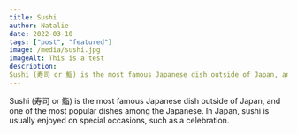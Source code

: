 ```yaml
---
title: Sushi
author: Natalie
date: 2022-03-10
tags: ["post", "featured"]
image: /media/sushi.jpg
imageAlt: This is a test
description: 
Sushi (寿司 or 鮨) is the most famous Japanese dish outside of Japan, and one of the most popular dishes among the Japanese. In Japan, sushi is usually enjoyed on special occasions, such as a celebration.
---
```


Sushi (寿司 or 鮨) is the most famous Japanese dish outside of Japan, and one of the most popular dishes among the Japanese. In Japan, sushi is usually enjoyed on special occasions, such as a celebration.
